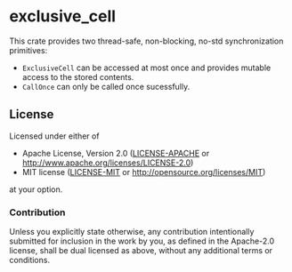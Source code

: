 # exclusive_cell

This crate provides two thread-safe, non-blocking, no-std synchronization primitives:
* `ExclusiveCell` can be accessed at most once and provides mutable access to the stored contents.
* `CallOnce` can only be called once sucessfully.

## License

Licensed under either of

 * Apache License, Version 2.0
   ([LICENSE-APACHE](LICENSE-APACHE) or http://www.apache.org/licenses/LICENSE-2.0)
 * MIT license
   ([LICENSE-MIT](LICENSE-MIT) or http://opensource.org/licenses/MIT)

at your option.

### Contribution

Unless you explicitly state otherwise, any contribution intentionally submitted
for inclusion in the work by you, as defined in the Apache-2.0 license, shall be
dual licensed as above, without any additional terms or conditions.

